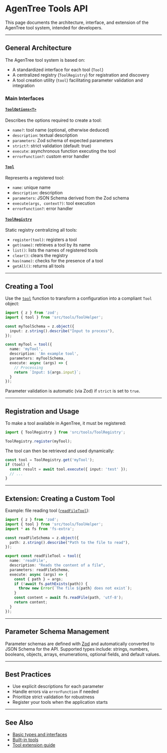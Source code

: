 # AgenTree Tools API

This page documents the architecture, interface, and extension of the AgenTree tool system, intended for developers.

---

## General Architecture

The AgenTree tool system is based on:
- A standardized interface for each tool (`Tool`)
- A centralized registry (`ToolRegistry`) for registration and discovery
- A tool creation utility (`tool`) facilitating parameter validation and integration

### Main Interfaces

#### [`ToolOptions<T>`](../../src/tools/ToolHelper.ts)
Describes the options required to create a tool:
- `name?`: tool name (optional, otherwise deduced)
- `description`: textual description
- `parameters`: Zod schema of expected parameters
- `strict?`: strict validation (default: true)
- `execute`: asynchronous function executing the tool
- `errorFunction?`: custom error handler

#### [`Tool`](../../src/tools/ToolHelper.ts)
Represents a registered tool:
- `name`: unique name
- `description`: description
- `parameters`: JSON Schema derived from the Zod schema
- `execute(args, context?)`: tool execution
- `errorFunction?`: error handler

#### [`ToolRegistry`](../../src/tools/ToolRegistry.ts)
Static registry centralizing all tools:
- `register(tool)`: registers a tool
- `get(name)`: retrieves a tool by its name
- `list()`: lists the names of registered tools
- `clear()`: clears the registry
- `has(name)`: checks for the presence of a tool
- `getAll()`: returns all tools

---

## Creating a Tool

Use the [`tool`](../../src/tools/ToolHelper.ts) function to transform a configuration into a compliant `Tool` object:

```typescript
import { z } from 'zod';
import { tool } from 'src/tools/ToolHelper';

const myToolSchema = z.object({
  input: z.string().describe("Input to process"),
});

const myTool = tool({
  name: 'myTool',
  description: 'An example tool',
  parameters: myToolSchema,
  execute: async (args) => {
    // Processing
    return `Input: ${args.input}`;
  }
});
```

Parameter validation is automatic (via Zod) if `strict` is set to `true`.

---

## Registration and Usage

To make a tool available in AgenTree, it must be registered:

```typescript
import { ToolRegistry } from 'src/tools/ToolRegistry';

ToolRegistry.register(myTool);
```

The tool can then be retrieved and used dynamically:

```typescript
const tool = ToolRegistry.get('myTool');
if (tool) {
  const result = await tool.execute({ input: 'test' });
  // ...
}
```

---

## Extension: Creating a Custom Tool

Example: file reading tool ([`readFileTool`](../../src/tools/defaults/readFile.ts)):

```typescript
import { z } from 'zod';
import { tool } from 'src/tools/ToolHelper';
import * as fs from 'fs-extra';

const readFileSchema = z.object({
  path: z.string().describe("Path to the file to read"),
});

export const readFileTool = tool({
  name: 'readFile',
  description: "Reads the content of a file",
  parameters: readFileSchema,
  execute: async (args) => {
    const { path } = args;
    if (!await fs.pathExists(path)) {
      throw new Error(`The file ${path} does not exist`);
    }
    const content = await fs.readFile(path, 'utf-8');
    return content;
  }
});
```

---

## Parameter Schema Management

Parameter schemas are defined with [Zod](https://zod.dev/) and automatically converted to JSON Schema for the API.
Supported types include: strings, numbers, booleans, objects, arrays, enumerations, optional fields, and default values.

---

## Best Practices

- Use explicit descriptions for each parameter
- Handle errors via `errorFunction` if needed
- Prioritize strict validation for robustness
- Register your tools when the application starts

---

## See Also

- [Basic types and interfaces](./types.md)
- [Built-in tools](./built-in-tools.md)
- [Tool extension guide](../guide/custom-tools.md)

